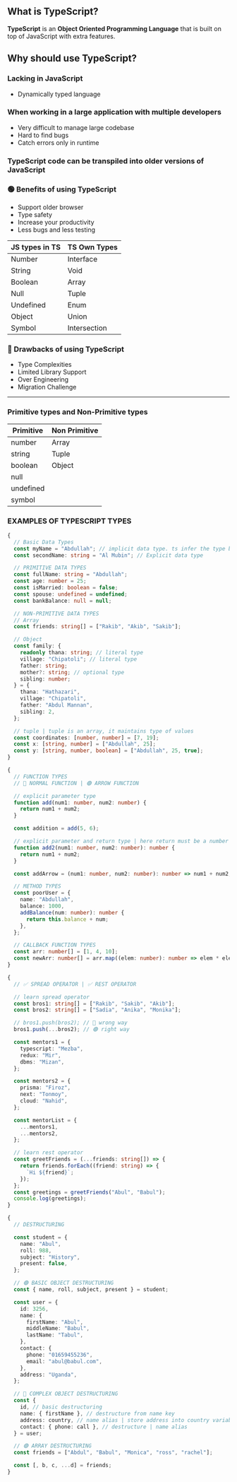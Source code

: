 
## What is TypeScript?
**TypeScript** is an **Object Oriented Programming Language** that is built on top of JavaScript with extra features.

## Why should use TypeScript?
### Lacking in JavaScript
 - Dynamically typed language

### When working in a large application with multiple developers
 - Very difficult to manage large codebase
 - Hard to find bugs
 - Catch errors only in runtime

### TypeScript code can be transpiled into older versions of JavaScript

### 🟢 Benefits of using TypeScript
- Support older browser
- Type safety
- Increase your productivity
- Less bugs and less testing

|JS types in TS | TS Own Types  |
|---------------|---------------|
|Number         | Interface     |
|String         | Void          |
|Boolean        | Array         |
|Null           | Tuple         |
|Undefined      | Enum          |
|Object         | Union         |
|Symbol         | Intersection  |

### 🔴 Drawbacks of using TypeScript 
- Type Complexities
- Limited Library Support
- Over Engineering
- Migration Challenge

---

### **Primitive** types and **Non-Primitive** types
|Primitive  | Non Primitive |
|-----------|---------------|
|number     | Array         |
|string     | Tuple         |
|boolean    | Object        |
|null       |               |
|undefined  |               |
|symbol     |               |


### EXAMPLES OF TYPESCRIPT TYPES
```ts
{
  // Basic Data Types
  const myName = "Abdullah"; // implicit data type. ts infer the type based on value
  const secondName: string = "Al Mubin"; // Explicit data type

  // PRIMITIVE DATA TYPES
  const fullName: string = "Abdullah";
  const age: number = 25;
  const isMarried: boolean = false;
  const spouse: undefined = undefined;
  const bankBalance: null = null;

  // NON-PRIMITIVE DATA TYPES
  // Array
  const friends: string[] = ["Rakib", "Akib", "Sakib"];

  // Object
  const family: {
    readonly thana: string; // literal type
    village: "Chipatoli"; // literal type
    father: string;
    mother?: string; // optional type
    sibling: number;
  } = {
    thana: "Hathazari",
    village: "Chipatoli",
    father: "Abdul Mannan",
    sibling: 2,
  };

  // tuple | tuple is an array, it maintains type of values
  const coordinates: [number, number] = [7, 19];
  const x: [string, number] = ["Abdullah", 25];
  const y: [string, number, boolean] = ["Abdullah", 25, true];
}

{
  // FUNCTION TYPES
  // 🔵 NORMAL FUNCTION | 🟢 ARROW FUNCTION

  // explicit parameter type
  function add(num1: number, num2: number) {
    return num1 + num2;
  }

  const addition = add(5, 6);

  // explicit parameter and return type | here return must be a number
  function add2(num1: number, num2: number): number {
    return num1 + num2;
  }

  const addArrow = (num1: number, num2: number): number => num1 + num2;

  // METHOD TYPES
  const poorUser = {
    name: "Abdullah",
    balance: 1000,
    addBalance(num: number): number {
      return this.balance + num;
    },
  };

  // CALLBACK FUNCTION TYPES
  const arr: number[] = [1, 4, 10];
  const newArr: number[] = arr.map((elem: number): number => elem * elem);
}

{
  // ✅ SPREAD OPERATOR | ✅ REST OPERATOR

  // learn spread operator
  const bros1: string[] = ["Rakib", "Sakib", "Akib"];
  const bros2: string[] = ["Sadia", "Anika", "Monika"];

  // bros1.push(bros2); // 🔴 wrong way
  bros1.push(...bros2); // 🟢 right way

  const mentors1 = {
    typescript: "Mezba",
    redux: "Mir",
    dbms: "Mizan",
  };

  const mentors2 = {
    prisma: "Firoz",
    next: "Tonmoy",
    cloud: "Nahid",
  };

  const mentorList = {
    ...mentors1,
    ...mentors2,
  };

  // learn rest operator
  const greetFriends = (...friends: string[]) => {
    return friends.forEach((friend: string) => {
      `Hi ${friend}`;
    });
  };
  const greetings = greetFriends("Abul", "Babul");
  console.log(greetings);
}

{
  // DESTRUCTURING

  const student = {
    name: "Abul",
    roll: 988,
    subject: "History",
    present: false,
  };

  // 🟢 BASIC OBJECT DESTRUCTURING
  const { name, roll, subject, present } = student;

  const user = {
    id: 3256,
    name: {
      firstName: "Abul",
      middleName: "Babul",
      lastName: "Tabul",
    },
    contact: {
      phone: "01659455236",
      email: "abul@babul.com",
    },
    address: "Uganda",
  };

  // 🔵 COMPLEX OBJECT DESTRUCTURING
  const {
    id, // basic destructuring
    name: { firstName }, // destructure from name key
    address: country, // name alias | store address into country variable
    contact: { phone: call }, // destructure | name alias
  } = user;

  // 🟣 ARRAY DESTRUCTURING
  const friends = ["Abdul", "Babul", "Monica", "ross", "rachel"];

  const [, b, c, ...d] = friends;
}


```
